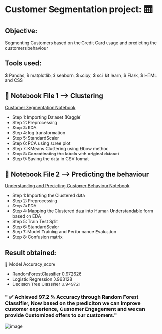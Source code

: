 # Customer Segmentation project: 🛗

## Objective:
Segmenting Customers based on the Credit Card usage and predicting the customers behaviour

## Tools used:

$ Pandas, 
$ matplotlib, 
$ seaborn, 
$ scipy,
$ sci_kit learn, 
$ Flask, 
$ HTML and CSS

## 📔 Notebook File 1 --> Clustering

 [Customer Segmentation Notebook](https://github.com/Ramguhan-A/Credit_card_customer_segmentation_project/blob/main/notebook/1_Customer_Segmentation.ipynb)
* Step 1: Importing Dataset (Kaggle)
* Step 2: Preprocessing
* Step 3: EDA
* Step 4: log transformation
* Step 5: StandardScaler
* Step 6: PCA using scree plot
* Step 7: KMeans Clustering using Elbow method
* Step 8: Concatinating the labels with original dataset
* Step 9: Saving the data in CSV format

## 📔 Notebook File 2 --> Predicting the behaviour

 [Understanding and Predicting Customer Behaviour Notebook](https://github.com/Ramguhan-A/Credit_card_customer_segmentation_project/blob/main/notebook/2_Understanding%20and%20Predicting%20Customer%20Behaviour.ipynb)
* Step 1: Importing the Clustered data
* Step 2: Preprocessing
* Step 3: EDA
* Step 4: Mapping the Clustered data into Human Understandable form based on EDA
* Step 5: Train Test Split
* Step 6: StandardScaler
* Step 7: Model Training and Performance Evaluation
* Step 8: Confusion matrix
  
## Result obtained:
🎯 Model	Accuracy_score
* RandomForestClassifier	0.972626
* Logistic Regression	0.963128
* Decision Tree Classifier	0.949721

### " ✅ Achieved 97.2 % Accuracy through Random Forest Classifier, Now based on the prediciton we can improve customer experience, Customer Engagement and we can provide Customized offers to our customers."

![image](https://github.com/user-attachments/assets/2640d44e-9764-4396-9159-6a05a03da458)

